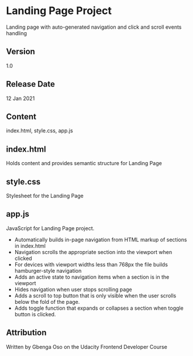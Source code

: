 # Landing Page Project
Landing page with auto-generated navigation and click and scroll events handling

## Version
1.0

## Release Date
12 Jan 2021

## Content
index.html, style.css, app.js

## index.html
Holds content and provides semantic structure for Landing Page

## style.css
Stylesheet for the Landing Page

## app.js
JavaScript for Landing Page project.
- Automatically builds in-page navigation from HTML markup of sections in index.html
- Navigation scrolls the appropriate section into the viewport when clicked
- For devices with viewport widths less than 768px the file builds hamburger-style navigation
- Adds an active state to navigation items when a section is in the viewport
- Hides navigation when user stops scrolling page
- Adds a scroll to top button that is only visible when the user scrolls below the fold of the page.
- Adds toggle function that expands or collapses a section when toggle button is clicked.

## Attribution
Written by Gbenga Oso on the Udacity Frontend Developer Course
